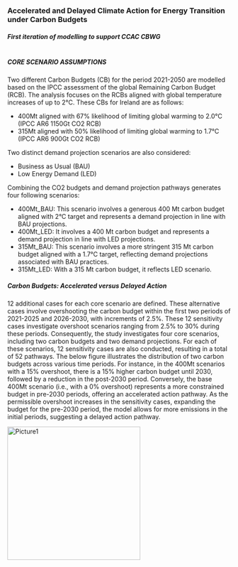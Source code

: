 ### Accelerated and Delayed Climate Action for Energy Transition under Carbon Budgets

##### First iteration of modelling to support CCAC CBWG<br><br>
##### CORE SCENARIO ASSUMPTIONS
Two different Carbon Budgets (CB) for the period 2021-2050 are modelled based on the IPCC assessment of the global Remaining Carbon Budget (RCB). The analysis focuses on the RCBs aligned  with global temperature increases of up to 2°C. These CBs for Ireland are as follows:
* 400Mt aligned with 67% likelihood of limiting global warming to 2.0°C (IPCC AR6 1150Gt CO2 RCB)
* 315Mt aligned with 50% likelihood of limiting global warming to 1.7°C (IPCC AR6 900Gt CO2 RCB)

Two distinct demand projection scenarios are also considered: 
* Business as Usual (BAU)
* Low Energy Demand (LED)

Combining the CO2 budgets and demand projection pathways generates four following scenarios: 
*	400Mt_BAU: This scenario involves a generous 400 Mt carbon budget aligned with 2°C target and represents a demand projection in line with BAU projections.
*	400Mt_LED: It involves a 400 Mt carbon budget and represents a demand projection in line with LED projections.
*	315Mt_BAU: This scenario involves a more stringent 315 Mt carbon budget aligned with a 1.7°C target, reflecting demand projections associated with BAU practices.
*	315Mt_LED: With a 315 Mt carbon budget, it reflects LED scenario.

##### Carbon Budgets: Accelerated versus Delayed Action
12 additional cases for each core scenario are defined. These alternative cases involve overshooting the carbon budget within the first two periods of 2021-2025 and 2026-2030, with increments of 2.5%. These 12 sensitivity cases investigate overshoot scenarios ranging from 2.5% to 30% during these periods. Consequently, the study investigates four core scenarios, including two carbon budgets and two demand projections. For each of these scenarios, 12 sensitivity cases are also conducted, resulting in a total of 52 pathways. The below figure illustrates the distribution of two carbon budgets across various time periods. For instance, in the 400Mt scenarios with a 15% overshoot, there is a 15% higher carbon budget until 2030, followed by a reduction in the post-2030 period. Conversely, the base 400Mt scenario (i.e., with a 0% overshoot) represents a more constrained budget in pre-2030 periods, offering an accelerated action pathway. As the permissible overshoot increases in the sensitivity cases, expanding the budget for the pre-2030 period, the model allows for more emissions in the initial periods, suggesting a delayed action pathway.

<img src="https://github.com/user-attachments/assets/9ab1724d-cc15-41d9-a1af-d39c943d39d3" alt="Picture1" width="300"/>
